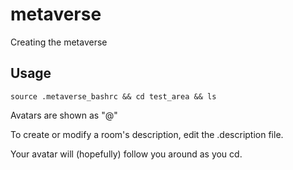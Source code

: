 # metaverse
Creating the metaverse

Usage
-----
```source .metaverse_bashrc && cd test_area && ls```

Avatars are shown as "@<username>"

To create or modify a room's description, edit the .description file.

Your avatar will (hopefully) follow you around as you cd.
